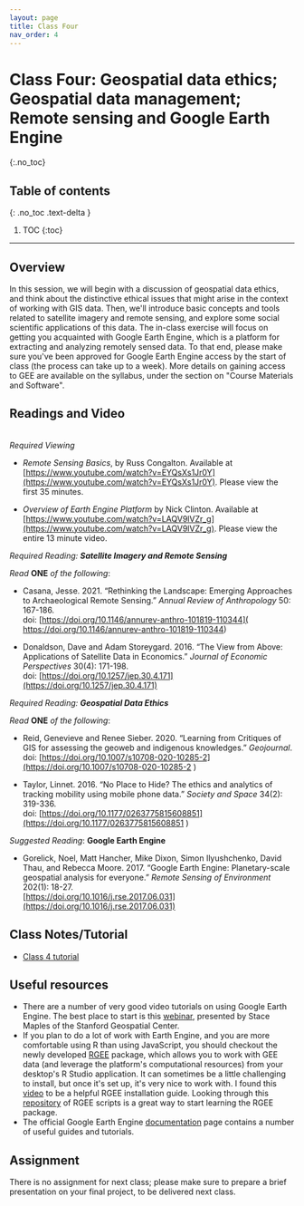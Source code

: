 ```yaml
---
layout: page
title: Class Four
nav_order: 4
---
```


# Class Four: Geospatial data ethics; Geospatial data management; Remote sensing and Google Earth Engine
{:.no_toc}

## Table of contents
{: .no_toc .text-delta }

1. TOC
{:toc}

---

## Overview

In this session, we will begin with a discussion of geospatial data ethics, and think about the distinctive ethical issues that might arise in the context of working with GIS data. Then, we'll introduce basic concepts and tools related to satellite imagery and remote sensing, and explore some social scientific applications of this data. The in-class exercise will focus on getting you acquainted with Google Earth Engine, which is a platform for extracting and analyzing remotely sensed data. To that end, please make sure you've been approved for Google Earth Engine access by the start of class (the process can take up to a week). More details on gaining access to GEE are available on the syllabus, under the section on "Course Materials and Software".  

## Readings and Video
\
*Required Viewing*

* *Remote Sensing Basics*, by Russ Congalton. Available at [https://www.youtube.com/watch?v=EYQsXs1Jr0Y](https://www.youtube.com/watch?v=EYQsXs1Jr0Y). Please view the first 35 minutes. 

* *Overview of Earth Engine Platform* by Nick Clinton. Available at [https://www.youtube.com/watch?v=LAQV9lVZr_g](https://www.youtube.com/watch?v=LAQV9lVZr_g). Please view the entire 13 minute video. 

*Required Reading: **Satellite Imagery and Remote Sensing***

*Read* **ONE** *of the following*:

* Casana, Jesse. 2021. “Rethinking the Landscape: Emerging Approaches to Archaeological Remote Sensing.” *Annual Review of Anthropology* 50: 167-186.\
doi: [https://doi.org/10.1146/annurev-anthro-101819-110344]( https://doi.org/10.1146/annurev-anthro-101819-110344)

* Donaldson, Dave and Adam Storeygard. 2016. “The View from Above: Applications of Satellite Data in Economics.” *Journal of Economic Perspectives* 30(4): 171-198.\
doi: [https://doi.org/10.1257/jep.30.4.171](https://doi.org/10.1257/jep.30.4.171)

*Required Reading: **Geospatial Data Ethics***

*Read* **ONE** *of the following*:

* Reid, Genevieve and Renee Sieber. 2020. “Learning from Critiques of GIS for assessing the geoweb and indigenous knowledges.” *Geojournal*.\
doi: [https://doi.org/10.1007/s10708-020-10285-2](https://doi.org/10.1007/s10708-020-10285-2 )

* Taylor, Linnet. 2016. “No Place to Hide? The ethics and analytics of tracking mobility using mobile phone data.” *Society and Space* 34(2): 319-336.\
doi: [https://doi.org/10.1177/0263775815608851](https://doi.org/10.1177/0263775815608851
)

*Suggested Reading*: **Google Earth Engine**

* Gorelick, Noel, Matt Hancher, Mike Dixon, Simon Ilyushchenko, David Thau, and Rebecca Moore. 2017. “Google Earth Engine: Planetary-scale geospatial analysis for everyone.” *Remote Sensing of Environment* 202(1): 18-27.\
[https://doi.org/10.1016/j.rse.2017.06.031](https://doi.org/10.1016/j.rse.2017.06.031) 

## Class Notes/Tutorial

* [Class 4 tutorial](class_notes/class4/nvdi_landuse/satellite_imagery.html)

## Useful resources

* There are a number of very good video tutorials on using Google Earth Engine. The best place to start is this [webinar](https://www.youtube.com/watch?v=oAElakLgCdA), presented by Stace Maples of the Stanford Geospatial Center.
* If you plan to do a lot of work with Earth Engine, and you are more comfortable using R than using JavaScript, you should checkout the newly developed [RGEE](https://github.com/r-spatial/rgee) package, which allows you to work with GEE data (and leverage the platform's computational resources) from your desktop's R Studio application. It can sometimes be a little challenging to install, but once it's set up, it's very nice to work with.  I found this [video](https://www.youtube.com/watch?v=_fDhRL_LBdQ) to be a helpful RGEE installation guide. Looking through this  [repository](https://csaybar.github.io/rgee-examples/#Introduction) of RGEE scripts is a great way to start learning the RGEE package. 
* The official Google Earth Engine [documentation](https://developers.google.com/earth-engine/guides) page contains a number of useful guides and tutorials. 

## Assignment

There is no assignment for next class; please make sure to prepare a brief presentation on your final project, to be delivered next class. 

